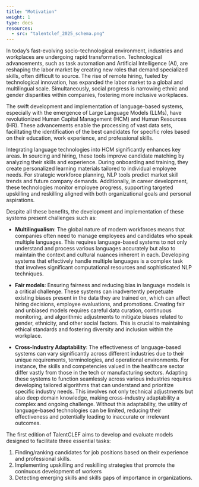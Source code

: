 ```yaml
---
title: "Motivation"
weight: 1
type: docs
resources:
  - src: "talentclef_2025_schema.png"  
---
```


<style>
.full-width-image {
            width: 60%;
            height: auto; /* Maintains the aspect ratio */
        }
</style>

In today’s fast-evolving socio-technological environment, industries and workplaces are undergoing rapid transformation. Technological advancements, such as task automation and Artificial Intelligence (AI), are reshaping the labor market by creating new roles that demand specialized skills, often difficult to source. The rise of remote hiring, fueled by technological innovation, has expanded the labor market to a global and multilingual scale. Simultaneously, social progress is narrowing ethnic and gender disparities within companies, fostering more inclusive workplaces.

The swift development and implementation of language-based systems, especially with the emergence of Large Language Models (LLMs), have revolutionized Human Capital Management (HCM) and Human Resources (HR). These advancements enable the processing of vast data sets, facilitating the identification of the best candidates for specific roles based on their education, work experience, and professional skills.

Integrating language technologies into HCM significantly enhances key areas. In sourcing and hiring, these tools improve candidate matching by analyzing their skills and experience. During onboarding and training, they create personalized learning materials tailored to individual employee needs. For strategic workforce planning, NLP tools predict market skill trends and future company demands. Additionally, in career development, these technologies monitor employee progress, supporting targeted upskilling and reskilling aligned with both organizational goals and personal aspirations.

Despite all these benefits, the development and implementation of these systems present challenges such as:

- **Multilingualism**: The global nature of modern workforces means that companies often need to manage employees and candidates who speak multiple languages. This requires language-based systems to not only understand and process various languages accurately but also to maintain the context and cultural nuances inherent in each. Developing systems that effectively handle multiple languages is a complex task that involves significant computational resources and sophisticated NLP techniques.

- **Fair models**: Ensuring fairness and reducing bias in language models is a critical challenge. These systems can inadvertently perpetuate existing biases present in the data they are trained on, which can affect hiring decisions, employee evaluations, and promotions. Creating fair and unbiased models requires careful data curation, continuous monitoring, and algorithmic adjustments to mitigate biases related to gender, ethnicity, and other social factors. This is crucial to maintaining ethical standards and fostering diversity and inclusion within the workplace.

- **Cross-Industry Adaptability**:  The effectiveness of language-based systems can vary significantly across different industries due to their unique requirements, terminologies, and operational environments. For instance, the skills and competencies valued in the healthcare sector differ vastly from those in the tech or manufacturing sectors. Adapting these systems to function seamlessly across various industries requires developing tailored algorithms that can understand and prioritize specific industry needs. This involves not only technical adjustments but also deep domain knowledge, making cross-industry adaptability a complex and ongoing challenge. Without this adaptability, the utility of language-based technologies can be limited, reducing their effectiveness and potentially leading to inaccurate or irrelevant outcomes.



The first edition of TalentCLEF aims to develop and evaluate models designed to facilitate three essential tasks: 

1. Finding/ranking candidates for job positions based on their experience and professional skills.
2. Implementing upskilling and reskilling strategies that promote the coninuous development of workers
3. Detecting emerging skills and skills gaps of importance in organizations. 
